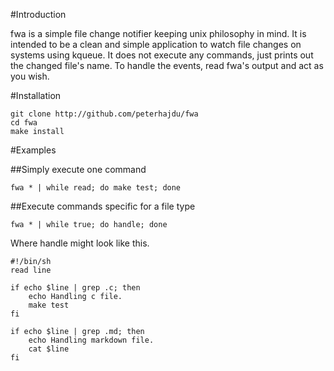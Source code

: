 #Introduction

fwa is a simple file change notifier keeping unix philosophy in mind.  It is intended to be a
clean and simple application to watch file changes on systems using kqueue.  It does not execute any commands, just prints out the changed file's name.  To handle the events, read fwa's output and act as you wish.

#Installation

```
git clone http://github.com/peterhajdu/fwa
cd fwa
make install
```

#Examples

##Simply execute one command

```
fwa * | while read; do make test; done
```

##Execute commands specific for a file type

```
fwa * | while true; do handle; done
```

Where handle might look like this.

```
#!/bin/sh
read line

if echo $line | grep .c; then
	echo Handling c file.
	make test
fi

if echo $line | grep .md; then
	echo Handling markdown file.
	cat $line
fi
```

